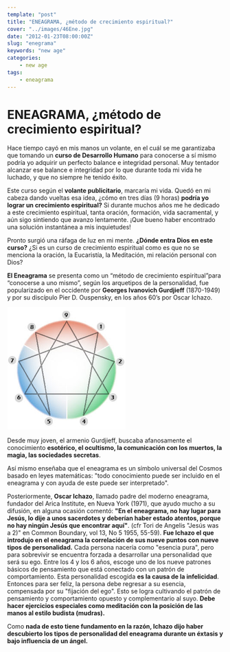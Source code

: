 ```yaml
---
template: "post"
title: "ENEAGRAMA, ¿método de crecimiento espiritual?"
cover: "../images/46Ene.jpg"
date: "2012-01-23T08:00:00Z"
slug: "enegrama"
keywords: "new age"
categories: 
    - new age
tags:
    - eneagrama
---
```


# ENEAGRAMA, ¿método de crecimiento espiritual?
Hace tiempo cayó en mis manos un volante, en el cuál se me garantizaba que tomando un **curso de Desarrollo Humano** para conocerse a sí mismo podría yo adquirir un perfecto balance e integridad personal. Muy tentador alcanzar ese balance e integridad por lo que durante toda mi vida he luchado, y que no siempre he tenido éxito.  

Este curso según el **volante publicitario**, marcaría mi vida. Quedó en mi cabeza dando vueltas esa idea, ¿cómo en tres días (9 horas) **podría yo lograr un crecimiento espiritual?** Si durante muchos años me he dedicado a este crecimiento espiritual, tanta oración, formación, vida sacramental, y aún sigo sintiendo que avanzo lentamente. ¡Que bueno haber encontrado una solución instantánea a mis inquietudes!  

Pronto surgió una ráfaga de luz en mi mente. **¿Dónde entra Dios en este curso?** ¿Si es un curso de crecimiento espiritual como es que no se menciona la oración, la Eucaristía, la Meditación, mi relación personal con Dios?

**El Eneagrama** se presenta como un “método de crecimiento espiritual”para “conocerse a uno mismo”, según los arquetipos de la personalidad, fue popularizado en el occidente por **Georges Ivanovich Gurdjieff** (1870-1949) y por su discípulo Pier D. Ouspensky, en los años 60’s por Oscar Ichazo.

![Eneagrama](../images/46Ene.jpg)

Desde muy joven, el armenio Gurdjieff, buscaba afanosamente el conocimiento **esotérico, el ocultismo, la comunicación con los muertos, la magia, las sociedades secretas**.

Así mismo enseñaba que el eneagrama es un símbolo universal del Cosmos basado en leyes matemáticas: "todo conocimiento puede ser incluido en el eneagrama y con ayuda de este puede ser interpretado".  

Posteriormente, **Oscar Ichazo**, llamado padre del moderno eneagrama, fundador del Arica Institute, en Nueva York (1971), que ayudo mucho a su difusión, en alguna ocasión comentó: **"En el eneagrama, no hay lugar para Jesús, lo dije a unos sacerdotes y deberían haber estado atentos, porque no hay ningún Jesús que encontrar aquí"**. (cfr Tori de Angelis "Jesús was a 2)" en Common Boundary, vol 13, No 5 1955, 55-59).
**Fue Ichazo el que introdujo en el eneagrama la correlación de sus nueve puntos con nueve tipos de personalidad.** Cada persona nacería como "esencia pura", pero para sobrevivir se encuentra forzada a desarrollar una personalidad que será su ego. Entre los 4 y los 6 años, escoge uno de los nueve patrones básicos de pensamiento que está conectado con un patrón de comportamiento. Esta personalidad escogida **es la causa de la infelicidad**. Entonces para ser feliz, la persona debe regresar a su esencia, compensada por su "fijación del ego". Esto se logra cultivando el patrón de pensamiento y comportamiento opuesto y complementario al suyo. **Debe hacer ejercicios especiales como meditación con la posición de las manos al estilo budista (mudras).**

Como **nada de esto tiene fundamento en la razón, Ichazo dijo haber descubierto los tipos de personalidad del eneagrama durante un éxtasis y bajo influencia de un ángel.**